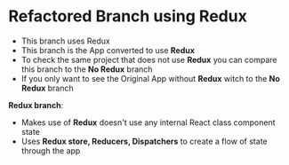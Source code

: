 # Refactored Branch using Redux

  - This branch uses Redux
  - This branch is the App converted to use **Redux**
  - To check the same project that does not use **Redux** you can compare this branch to the **No Redux** branch
  - If you only want to see the Original App without **Redux** witch to the **No Redux** branch


**Redux branch**:
  - Makes use of **Redux** doesn't use any internal React class component state
  - Uses **Redux store, Reducers, Dispatchers** to create a flow of state through the app 
  


